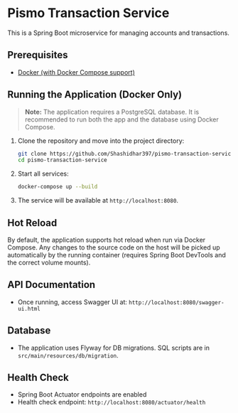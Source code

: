 # Pismo Transaction Service

This is a Spring Boot microservice for managing accounts and transactions.

## Prerequisites
- [Docker (with Docker Compose support)](https://www.docker.com/products/docker-desktop/)



## Running the Application (Docker Only)
> **Note:** The application requires a PostgreSQL database. It is recommended to run both the app and the database using Docker Compose.

1. Clone the repository and move into the project directory:
   ```sh
   git clone https://github.com/Shashidhar397/pismo-transaction-service.git
   cd pismo-transaction-service
   ```
2. Start all services:
   ```sh
   docker-compose up --build
   ```
3. The service will be available at `http://localhost:8080`.


## Hot Reload
By default, the application supports hot reload when run via Docker Compose. Any changes to the source code on the host will be picked up automatically by the running container (requires Spring Boot DevTools and the correct volume mounts).

## API Documentation
- Once running, access Swagger UI at: `http://localhost:8080/swagger-ui.html`

## Database
- The application uses Flyway for DB migrations. SQL scripts are in `src/main/resources/db/migration`.

## Health Check
- Spring Boot Actuator endpoints are enabled
- Health check endpoint: `http://localhost:8080/actuator/health`
